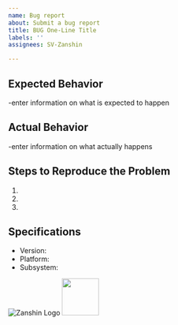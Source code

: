 ```yaml
---
name: Bug report
about: Submit a bug report
title: BUG One-Line Title
labels: ''
assignees: SV-Zanshin

---
```


## Expected Behavior

-enter information on what is expected to happen

## Actual Behavior

-enter information on what actually happens

## Steps to Reproduce the Problem

  1.
  1.
  1.

## Specifications

  - Version:
  - Platform:
  - Subsystem:


![Zanshin Logo](https://www.sv-zanshin.com/r/images/site/gif/zanshinkanjitiny.gif) <img src="https://www.sv-zanshin.com/r/images/site/gif/zanshintext.gif" width="75"/>
